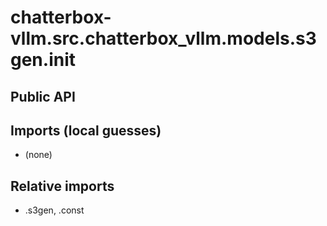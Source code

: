 # chatterbox-vllm.src.chatterbox_vllm.models.s3gen.__init__

## Public API


## Imports (local guesses)
- (none)

## Relative imports
- .s3gen, .const